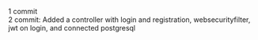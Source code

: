 1 commit \
2 commit: Added a controller with login and registration, websecurityfilter, jwt on login, and connected postgresql
